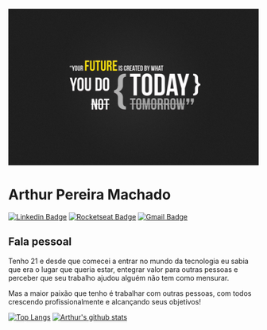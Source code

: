 ![Header](https://github.com/ArthurPMachado/ArthurPMachado/blob/master/readmeprofile.jpg "Header")

# Arthur Pereira Machado

[![Linkedin Badge](https://img.shields.io/badge/-Arthur%20Machado-blue?style=flat-square&logo=Linkedin&logoColor=white&link=https://www.linkedin.com/in/arthurpmachado/)](https://www.linkedin.com/in/arthurpmachado/)
[![Rocketseat Badge](https://img.shields.io/badge/-arthurmachado-black?style=flat-square&labelColor=6633cc&label=Rocketseat&logoColor=white&link=https://app.rocketseat.com.br/me/arthurmachado)](https://app.rocketseat.com.br/me/arthurmachado) 
[![Gmail Badge](https://img.shields.io/badge/-machadoparthur1@gmail.com-red?style=flat-square&logo=Gmail&logoColor=white&link=mailto:machadoparthur1@gmail.com)](mailto:machadoparthur1@gmail.com)

## Fala pessoal

Tenho 21 e desde que comecei a entrar no mundo da tecnologia eu sabia que era o lugar que queria estar, entegrar valor para outras pessoas e perceber que seu trabalho ajudou alguém não tem como mensurar.

Mas a maior paixão que tenho é trabalhar com outras pessoas, com todos crescendo profissionalmente e alcançando seus objetivos!

[![Top Langs](https://github-readme-stats.vercel.app/api/top-langs?username=ArthurPMachado&theme=dark&layout=compact)](https://github.com/ArthurPMachado/github-readme-stats)
[![Arthur's github stats](https://github-readme-stats.vercel.app/api?username=ArthurPMachado&theme=midnight-purple&show_icons=true)](https://github.com/ArthurPMachado/github-readme-stats)
